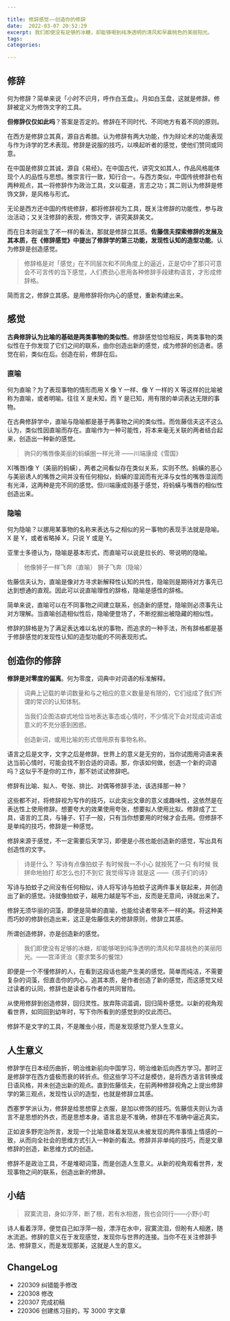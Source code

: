 ```yaml
---

title: 修辞感觉——创造你的修辞
date:  2022-03-07 20:52:29
excerpt: 我们即使没有足够的冰糖，却能够喝到纯净透明的清风和早晨桃色的美丽阳光。
tags: 
categories: 

---
```


## 修辞

何为修辞？简单来说「小时不识月，呼作白玉盘」。月如白玉盘，这就是修辞。修辞被定义为修饰文字的工具。

**但修辞仅仅如此吗**？答案是否定的。修辞在不同时代、不同地方有着不同的原则。

在西方是修辞立其真，源自古希腊。认为修辞有两大功能，作为辩论术的功能表现与作为诗学的艺术表现。修辞是说服的技巧，以唤起听者的感觉，使他们赞同或同意。

在中国是修辞立其诚，源自《易经》。在中国古代，讲究文如其人，作品风格能体现个人的品性与思想。推崇言行一致，知行合一。与西方类似，中国传统修辞也有两种观点，其一将修辞作为政治工具，文以载道，言志之功；其二则认为修辞是修饰文辞，是风格与形式。

无论是西方还中国的传统修辞，都将修辞视为工具，既关注修辞的功能性，参与政治活动；又关注修辞的表现，修饰文字，讲究美辞美文。

而在日本则诞生了不一样的看法，那就是修辞立其感。**佐藤信夫探索修辞的发展及其本质，在《修辞感觉》中提出了修辞学的第三功能，发现性认知的造型功能**。认为修辞是创造感觉。

> 修辞格是对「感觉」在不同层次和不同角度上的逼近，正是切中了那只可意会不可言传的当下感觉，人们费劲心思用各种修辞手段建构语言，才形成修辞格。

简而言之，修辞立其感。是用修辞将你内心的感觉，重新构建出来。

## 感觉

**古典修辞认为比喻的基础是两类事物的类似性**。修辞感觉恰恰相反，两类事物的类似性在于你发现了它们之间的联系，由你创造出新的感觉，成为修辞的创造者。感觉在前，类似在后。创造在前，修辞在后。

### 直喻

何为直喻？为了表现事物的情形而用 X 像 Y 一样、像 Y 一样的 X 等这样的比喻被称为直喻，或者明喻。往往 X 是未知，而 Y 是已知，用有限的单词表达无限的事物。

在古典修辞学中，直喻与隐喻都是基于两事物之间的类似性。而佐藤信夫这不这么认为，类似性因直喻而存在。直喻作为一种可能性，将本来毫无关联的两者结合起来，创造出一种新的感觉。

> 驹只的嘴唇像美丽的蚂蟥圈一样光滑 ——川端康成《雪国》

X(嘴唇)像 Y（美丽的蚂蟥），两者之间看似存在类似关系，实则不然。蚂蟥的恶心与美丽诱人的嘴唇之间并没有任何相似，蚂蟥的湿润而有光泽与女性的嘴唇湿润而有光泽，这两种是完不同的感觉。但川端康成则基于感觉，将蚂蟥与嘴唇的相似性创造出来。

### 隐喻

何为隐喻？以挪用某事物的名称来表达与之相似的另一事物的表现手法就是隐喻。X 是 Y，或者省略掉 X，只说 Y 或是 Y。

亚里士多德认为，隐喻是基本形式，而直喻可以说是拉长的、带说明的隐喻。

> 他像狮子一样飞奔（直喻）
> 狮子飞奔（隐喻）

佐藤信夫认为，直喻是像对方寻求新解释性认知的共性，隐喻则是期待对方事先已达到想通的直观。因此可以说直喻理性的辞格，隐喻是感性的辞格。

简单来说，直喻可以在不同事物之间建立联系，创造新的感觉，隐喻则必须事先让对方理解。当直喻创造相似性后，隐喻便登场了，不断挖掘出被隐藏的相似性。

修辞的辞格是为了满足表达难以名状的事物，而追求的一种手法，所有辞格都是基于修辞感觉的发现性认知的造型功能的不同表现形式。

## 创造你的修辞

**修辞是对零度的偏离**。何为零度，词典中对词语的标准解释。

> 词典上记载的单词数量和与之相应的意义数量是有限的，它们组成了我们所谓的常识的认知体制。
>  
> 当我们企图洁癖式地恰当地表达事态或心情时，不少情况下会对现成词语或意义的不充分感到困惑。
>  
> 创造新词，或用比喻的形式借用原有事物名称。

语言之后是文字，文字之后是修辞。世界上的意义是无穷的，当你试图用词语来表达当前心情时，可能会找不到合适的词语。那，你该如何做，创造一个新的词语吗？这似乎不是你的工作，那不妨试试修辞吧。

修辞有比喻、拟人、夸张、排比、对偶等修辞手法，该选择那一种？

这些都不对，将修辞视为写作的技巧，以此突出文章的意义或趣味性，这依然是在表达性上使用修辞。想要夸大的效果使用夸张，想要拟人使用比拟。修辞成了工具，语言的工具，与锤子、钉子一般，只有当你想要用的时候才会去用。但修辞不是单纯的技巧，修辞是一种感觉。

修辞来源于感觉，不一定需要后天学习，即便是小孩也能创造新的感觉，写出具有创造性的文字。

> 诗是什么？
> 写诗有点像拍蚊子
> 有时候我一不小心
> 就按死了一只
> 有时候
> 我拼命地拍打
> 却怎么也打不到它
> 我觉得写诗
> 就是这
> ——《孩子们的诗》

写诗与拍蚊子之间没有任何相似，诗人将写诗与拍蚊子这两件事关联起来，并创造出了新的感觉。诗就像拍蚊子，越用力越是写不出，反而是无意间，诗就出来了。

修辞无须华丽的词藻，即便是简单的直喻，也能给读者带来不一样的美。将这种美而巧妙的修辞创造出来，这正是佐藤信夫的修辞原则，修辞立其感。

所谓创造修辞，亦是创造新的感觉。

> 我们即使没有足够的冰糖，却能够喝到纯净透明的清风和早晨桃色的美丽阳光。——宫泽贤治《要求繁多的餐馆》

即便是一个不懂修辞的人，在看到这段话也能产生美的感觉。简单而纯洁，不需要复杂的词藻，但直击你的内心。追其本质，是作者创造了新的感觉，而这感觉又经过读者的认同，修辞也是读者与作者的共同冒险。

从使用修辞到创造修辞，回归灵性。放弃陈词滥调，回归简朴感觉。以新的视角观看世界，如同回到幼年时，写下你所看到的感觉到的仅此而已。

修辞不是文字的工具，不是雕虫小技，而是发现感觉乃至人生意义。

## 人生意义

修辞学在日本经历曲折，明治维新前向中国学习，明治维新后向西方学习。那时正是修辞学在西方盛极而衰的转折点。但这些学习不过是模仿，是将西方语言转换成日语风格，并未创造出新的观点。直到佐藤信夫，在前两种修辞视角之上提出修辞学的第三观点，发现性认识的造型，也就是修辞立其感。

西塞罗学派认为，修辞是给思想穿上衣服，是加以修饰的技巧。佐藤信夫则认为语言不是思想的外衣，而是思想本身。语言总是不准确，修辞在不准确中逼近真实。

正如波多野完治所言，发现一个比喻意味着发现从未被发现的两件事情上情感的一致，从而向全社会的思维方式引入一种新的看法。修辞并非单纯的技巧，而是文章修辞的创造，新思维方式的创造。

修辞不是政治工具，不是堆砌词藻，而是创造人生意义。从新的视角观看世界，发现事物之间的联系，创造出新的修辞。

## 小结

> 寂寞流泪，身如浮萍，断了根，若有水相邀，我也会同行——小野小町

诗人看着浮萍，便觉自己如浮萍一般，漂浮在水中，寂寞流泪，但盼有人相邀，随水流逝。修辞的意义在于发现感觉，发现你与世界的连接。当你不在关注修辞手法、修辞意义，而是发现那美，这就是人生的意义。

## ChangeLog

* 220309 纠错能手修改
* 220308 修改
* 220307 完成初稿
* 220306 创建练习目的，写 3000 字文章
